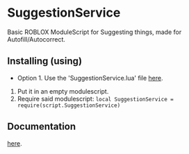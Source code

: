 # SuggestionService
Basic ROBLOX ModuleScript for Suggesting things, made for Autofill/Autocorrect. 

## Installing (using)
 * Option 1. Use the 'SuggestionService.lua' file [here](https://raw.githubusercontent.com/clonedsource/SuggestionService/main/SuggestionService.lua).
1. Put it in an empty modulescript.
2. Require said modulescript: ```local SuggestionService = require(script.SuggestionService)```

## Documentation
[here](https://github.com/clonedsource/SuggestionService/wiki).
